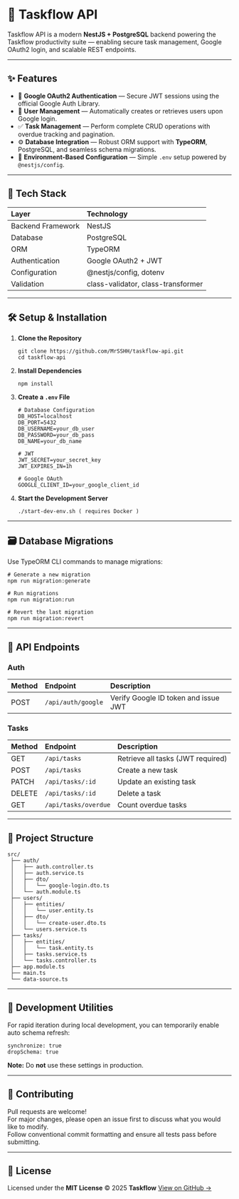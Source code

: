 # 🚀 Taskflow API

Taskflow API is a modern **NestJS + PostgreSQL** backend powering the Taskflow productivity suite — enabling secure task management, Google OAuth2 login, and scalable REST endpoints.

---

## ✨ Features

- 🔐 **Google OAuth2 Authentication** — Secure JWT sessions using the official Google Auth Library.  
- 👤 **User Management** — Automatically creates or retrieves users upon Google login.  
- ✅ **Task Management** — Perform complete CRUD operations with overdue tracking and pagination.  
- ⚙️ **Database Integration** — Robust ORM support with **TypeORM**, PostgreSQL, and seamless schema migrations.  
- 🌿 **Environment-Based Configuration** — Simple `.env` setup powered by `@nestjs/config`.

---

## 🧩 Tech Stack

| Layer | Technology |
| :---- | :---------- |
| Backend Framework | NestJS |
| Database | PostgreSQL |
| ORM | TypeORM |
| Authentication | Google OAuth2 + JWT |
| Configuration | @nestjs/config, dotenv |
| Validation | class-validator, class-transformer |

---

## 🛠️ Setup & Installation

1. **Clone the Repository**
   ```
   git clone https://github.com/MrSSHH/taskflow-api.git
   cd taskflow-api
   ```

2. **Install Dependencies**
   ```
   npm install
   ```

3. **Create a `.env` File**
   ```
   # Database Configuration
   DB_HOST=localhost
   DB_PORT=5432
   DB_USERNAME=your_db_user
   DB_PASSWORD=your_db_pass
   DB_NAME=your_db_name

   # JWT
   JWT_SECRET=your_secret_key
   JWT_EXPIRES_IN=1h

   # Google OAuth
   GOOGLE_CLIENT_ID=your_google_client_id
   ```

4. **Start the Development Server**
   ```
   ./start-dev-env.sh ( requires Docker )
   ```

---

## 🗃️ Database Migrations

Use TypeORM CLI commands to manage migrations:

```
# Generate a new migration
npm run migration:generate

# Run migrations
npm run migration:run

# Revert the last migration
npm run migration:revert
```

---

## 🔑 API Endpoints

### Auth
| Method | Endpoint | Description |
| :------ | :-------- | :----------- |
| POST | `/api/auth/google` | Verify Google ID token and issue JWT |

### Tasks
| Method | Endpoint | Description |
| :------ | :-------- | :----------- |
| GET | `/api/tasks` | Retrieve all tasks (JWT required) |
| POST | `/api/tasks` | Create a new task |
| PATCH | `/api/tasks/:id` | Update an existing task |
| DELETE | `/api/tasks/:id` | Delete a task |
| GET | `/api/tasks/overdue` | Count overdue tasks |

---

## 📂 Project Structure

```
src/
 ├── auth/
 │   ├── auth.controller.ts
 │   ├── auth.service.ts
 │   ├── dto/
 │   │   └── google-login.dto.ts
 │   └── auth.module.ts
 ├── users/
 │   ├── entities/
 │   │   └── user.entity.ts
 │   ├── dto/
 │   │   └── create-user.dto.ts
 │   └── users.service.ts
 ├── tasks/
 │   ├── entities/
 │   │   └── task.entity.ts
 │   ├── tasks.service.ts
 │   └── tasks.controller.ts
 ├── app.module.ts
 ├── main.ts
 └── data-source.ts
```

---

## 🧰 Development Utilities

For rapid iteration during local development, you can temporarily enable auto schema refresh:

```
synchronize: true
dropSchema: true
```

**Note:** Do **not** use these settings in production.

---

## 🤝 Contributing

Pull requests are welcome!  
For major changes, please open an issue first to discuss what you would like to modify.  
Follow conventional commit formatting and ensure all tests pass before submitting.

---

## 🧾 License

Licensed under the **MIT License** © 2025 **Taskflow**
[View on GitHub →](https://github.com/MrSSHH/taskflow-api)
